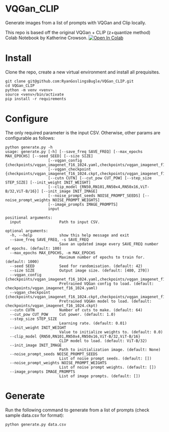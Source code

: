 # VQGan_CLIP

Generate images from a list of prompts with VQGan and Clip locally. 

This repo is based off the original VQGan + CLIP (z+quantize method) Colab Notebook by Katherine Crowson. [![Open In Colab][colab-badge]][colab-notebook]

[colab-notebook]: <https://colab.research.google.com/drive/1L8oL-vLJXVcRzCFbPwOoMkPKJ8-aYdPN>
[colab-badge]: <https://colab.research.google.com/assets/colab-badge.svg>

# Install

Clone the repo, create a new virtual environment and install all prequisites.

```
git clone git@github.com:RyanGoslingsBugle/VQGan_CLIP.git
cd VQGan_CLIP
python -m venv <venv>
source <venv>/bin/activate
pip install -r requirements
```

# Configure

The only required parameter is the input CSV. Otherwise, other params are configurable as follows:

```
python generate.py -h
usage: generate.py [-h] [--save_freq SAVE_FREQ] [--max_epochs MAX_EPOCHS] [--seed SEED] [--size SIZE] 
                   [--vqgan_config {checkpoints/vqgan_imagenet_f16_1024.yaml,checkpoints/vqgan_imagenet_f16_16384.yaml}]
                   [--vqgan_checkpoint {checkpoints/vqgan_imagenet_f16_1024.ckpt,checkpoints/vqgan_imagenet_f16_16384.ckpt}] 
                   [--cutn CUTN] [--cut_pow CUT_POW] [--step_size STEP_SIZE] [--init_weight INIT_WEIGHT] 
                   [--clip_model {RN50,RN101,RN50x4,RN50x16,ViT-B/32,ViT-B/16}] [--init_image INIT_IMAGE] 
                   [--noise_prompt_seeds NOISE_PROMPT_SEEDS] [--noise_prompt_weights NOISE_PROMPT_WEIGHTS] 
                   [--image_prompts IMAGE_PROMPTS]
                   input

positional arguments:
  input                 Path to input CSV.

optional arguments:
  -h, --help            show this help message and exit
  --save_freq SAVE_FREQ, -s SAVE_FREQ
                        Save an updated image every SAVE_FREQ number of epochs. (default: 100)
  --max_epochs MAX_EPOCHS, -m MAX_EPOCHS
                        Maximum number of epochs to train for. (default: 1000)
  --seed SEED           Seed for randomisation. (default: 42)
  --size SIZE           Output image size. (default: [480, 270])
  --vqgan_config {checkpoints/vqgan_imagenet_f16_1024.yaml,checkpoints/vqgan_imagenet_f16_16384.yaml}
                        Pretrained VQGan config to load. (default: checkpoints/vqgan_imagenet_f16_1024.yaml)
  --vqgan_checkpoint {checkpoints/vqgan_imagenet_f16_1024.ckpt,checkpoints/vqgan_imagenet_f16_16384.ckpt}
                        Pretrained VQGAn model to load. (default: checkpoints/vqgan_imagenet_f16_1024.ckpt)
  --cutn CUTN           Number of cuts to make. (default: 64)
  --cut_pow CUT_POW     Cut power. (default: 1.0)
  --step_size STEP_SIZE
                        Learning rate. (default: 0.01)
  --init_weight INIT_WEIGHT
                        Value to initialize weights to. (default: 0.0)
  --clip_model {RN50,RN101,RN50x4,RN50x16,ViT-B/32,ViT-B/16}
                        CLIP model to load. (default: ViT-B/32)
  --init_image INIT_IMAGE
                        Path to initialization image. (default: None)
  --noise_prompt_seeds NOISE_PROMPT_SEEDS
                        List of noise prompt seeds. (default: [])
  --noise_prompt_weights NOISE_PROMPT_WEIGHTS
                        List of noise prompt weights. (default: [])
  --image_prompts IMAGE_PROMPTS
                        List of image prompts. (default: [])
```

# Generate

Run the following command to generate from a list of prompts (check sample data.csv for format):

```
python generate.py data.csv
```
